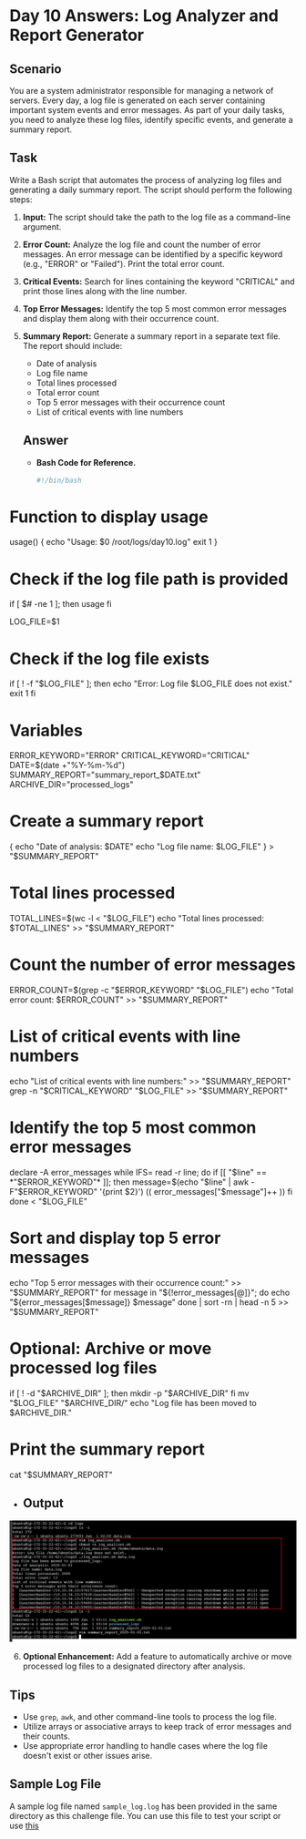 # Day 10 Answers: Log Analyzer and Report Generator

## Scenario

You are a system administrator responsible for managing a network of servers. Every day, a log file is generated on each server containing important system events and error messages. As part of your daily tasks, you need to analyze these log files, identify specific events, and generate a summary report.

## Task

Write a Bash script that automates the process of analyzing log files and generating a daily summary report. The script should perform the following steps:

1. **Input:** The script should take the path to the log file as a command-line argument.

2. **Error Count:** Analyze the log file and count the number of error messages. An error message can be identified by a specific keyword (e.g., "ERROR" or "Failed"). Print the total error count.

3. **Critical Events:** Search for lines containing the keyword "CRITICAL" and print those lines along with the line number.

4. **Top Error Messages:** Identify the top 5 most common error messages and display them along with their occurrence count.

5. **Summary Report:** Generate a summary report in a separate text file. The report should include:
   - Date of analysis
   - Log file name
   - Total lines processed
   - Total error count
   - Top 5 error messages with their occurrence count
   - List of critical events with line numbers

   <h2>Answer</h2>

    

   - **Bash Code for Reference.**
     ```bash
     #!/bin/bash

# Function to display usage
usage() {
    echo "Usage: $0 /root/logs/day10.log"
    exit 1
}

# Check if the log file path is provided
if [ $# -ne 1 ]; then
    usage
fi

LOG_FILE=$1

# Check if the log file exists
if [ ! -f "$LOG_FILE" ]; then
    echo "Error: Log file $LOG_FILE does not exist."
    exit 1
fi

# Variables
ERROR_KEYWORD="ERROR"
CRITICAL_KEYWORD="CRITICAL"
DATE=$(date +"%Y-%m-%d")
SUMMARY_REPORT="summary_report_$DATE.txt"
ARCHIVE_DIR="processed_logs"

# Create a summary report
{
    echo "Date of analysis: $DATE"
    echo "Log file name: $LOG_FILE"
} > "$SUMMARY_REPORT"

# Total lines processed
TOTAL_LINES=$(wc -l < "$LOG_FILE")
echo "Total lines processed: $TOTAL_LINES" >> "$SUMMARY_REPORT"

# Count the number of error messages
ERROR_COUNT=$(grep -c "$ERROR_KEYWORD" "$LOG_FILE")
echo "Total error count: $ERROR_COUNT" >> "$SUMMARY_REPORT"

# List of critical events with line numbers
echo "List of critical events with line numbers:" >> "$SUMMARY_REPORT"
grep -n "$CRITICAL_KEYWORD" "$LOG_FILE" >> "$SUMMARY_REPORT"

# Identify the top 5 most common error messages
declare -A error_messages
while IFS= read -r line; do
    if [[ "$line" == *"$ERROR_KEYWORD"* ]]; then
        message=$(echo "$line" | awk -F"$ERROR_KEYWORD" '{print $2}')
        (( error_messages["$message"]++ ))
    fi
done < "$LOG_FILE"

# Sort and display top 5 error messages
echo "Top 5 error messages with their occurrence count:" >> "$SUMMARY_REPORT"
for message in "${!error_messages[@]}"; do
    echo "${error_messages[$message]} $message"
done | sort -rn | head -n 5 >> "$SUMMARY_REPORT"

# Optional: Archive or move processed log files
if [ ! -d "$ARCHIVE_DIR" ]; then
    mkdir -p "$ARCHIVE_DIR"
fi
mv "$LOG_FILE" "$ARCHIVE_DIR/"
echo "Log file has been moved to $ARCHIVE_DIR."

# Print the summary report
cat "$SUMMARY_REPORT"

     

   - <h2>Output</h2>

   ![image](image/logs.png)

6. **Optional Enhancement:** Add a feature to automatically archive or move processed log files to a designated directory after analysis.

## Tips

- Use `grep`, `awk`, and other command-line tools to process the log file.
- Utilize arrays or associative arrays to keep track of error messages and their counts.
- Use appropriate error handling to handle cases where the log file doesn't exist or other issues arise.

## Sample Log File

A sample log file named `sample_log.log` has been provided in the same directory as this challenge file. You can use this file to test your script or use [this](https://github.com/logpai/loghub/blob/master/Zookeeper/Zookeeper_2k.log)

 

